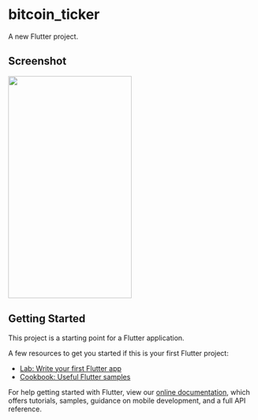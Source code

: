 # bitcoin_ticker

A new Flutter project.

## Screenshot</br>
<img src=https://user-images.githubusercontent.com/36125141/74761622-f10a6980-52ae-11ea-940e-01789f06498e.jpg width="250" height="450">
</br>

## Getting Started

This project is a starting point for a Flutter application.

A few resources to get you started if this is your first Flutter project:

- [Lab: Write your first Flutter app](https://flutter.dev/docs/get-started/codelab)
- [Cookbook: Useful Flutter samples](https://flutter.dev/docs/cookbook)

For help getting started with Flutter, view our
[online documentation](https://flutter.dev/docs), which offers tutorials,
samples, guidance on mobile development, and a full API reference.
